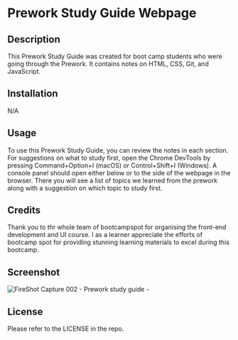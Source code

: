 # Prework Study Guide Webpage

## Description

This Prework Study Guide was created for boot camp students who were going through the Prework. It contains notes on HTML, CSS, Git, and JavaScript.

## Installation

N/A

## Usage

To use this Prework Study Guide, you can review the notes in each section. For suggestions on what to study first, open the Chrome DevTools by pressing Command+Option+I (macOS) or Control+Shift+I (Windows). A console panel should open either below or to the side of the webpage in the browser. There you will see a list of topics we learned from the prework along with a suggestion on which topic to study first.

## Credits

Thank you to thr whole team of bootcampspot for organising the front-end development and UI course. I as a learner appreciate the efforts of bootcamp spot for providing stunning learning materials to excel during this bootcamp.

## Screenshot

![FireShot Capture 002 - Prework study guide - ](https://user-images.githubusercontent.com/113493756/209056296-964a0b05-2eac-49dd-9d32-f40f7985590a.png)




## License

Please refer to the LICENSE in the repo.
